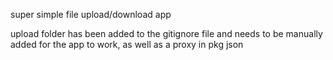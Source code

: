 super simple file upload/download app

upload folder has been added to the gitignore file and needs to be manually added for the app to work, as well as a proxy in pkg json

